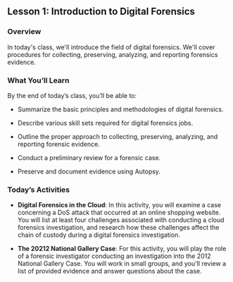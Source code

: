 ## Lesson 1: Introduction to Digital Forensics 
 
### Overview

In today's class, we'll introduce the field of digital forensics. We'll cover procedures for collecting, preserving, analyzing, and reporting forensics evidence.
 
### What You’ll Learn
 
By the end of today’s class, you’ll be able to:
 
- Summarize the basic principles and methodologies of digital forensics.

- Describe various skill sets required for digital forensics jobs.

- Outline the proper approach to collecting, preserving, analyzing, and reporting forensic evidence.

- Conduct a preliminary review for a forensic case.

- Preserve and document evidence using Autopsy.

### Today’s Activities

* **Digital Forensics in the Cloud**: In this activity, you will examine a case concerning a DoS attack that occurred at an online shopping website. You will list at least four challenges associated with conducting a cloud forensics investigation, and research how these challenges affect the chain of custody during a digital forensics investigation.

* **The 20212 National Gallery Case**: For this activity, you will play the role of a forensic investigator conducting an investigation into the 2012 National Gallery Case. You will work in small groups, and you'll review a list of provided evidence and answer questions about the case.

